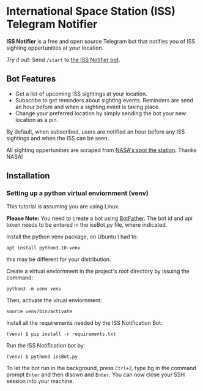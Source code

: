 # International Space Station (ISS) Telegram Notifier

**ISS Notifier** is a free and open source Telegram bot that notifies you of ISS sighting oppertunities at your location.

_Try it out:_ Send `/start` to [the ISS Notifier bot](https://t.me/iss_notifier7_bot).

## Bot Features

- Get a list of upcoming ISS sightings at your location.
- Subscribe to get reminders about sighting events. Reminders are send an hour before and when a sighting event is taking place.
- Change your preferred location by simply sending the bot your new location as a pin.

By default, when subscribed, users are notified an hour before any ISS sightings and when the ISS can be seen.

All sighting oppertunities are scraped from [NASA's spot the station](https://spotthestation.nasa.gov). Thanks NASA!

## Installation

### Setting up a python virtual enviornment (venv)

This tutorial is assuming you are using Linux.

**Please Note:** You need to create a bot using [BotFather](https://www.telegram.me/BotFather). The bot id and api token needs to be entered in the issBot.py file, where indicated.

Install the python venv package, on Ubuntu I had to:

```
apt install python3.10-venv
```

this may be different for your distribution.

Create a virtual enviornment in the project's root directory by issuing the command:

```
python3 -m venv venv
```

Then, activate the virual enviornment:

```
source venv/bin/activate
```

Install all the requirements needed by the ISS Notification Bot:

```
(venv) $ pip install -r requirements.txt
```

Run the ISS Notification bot by:

```
(venv) $ python3 issBot.py
```

To let the bot run in the background, press `Ctrl+Z`, type bg in the command prompt `Enter` and then disown and `Enter`. You can now close your SSH session into your machine.
